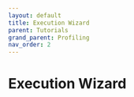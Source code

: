 ```yaml
---
layout: default
title: Execution Wizard
parent: Tutorials
grand_parent: Profiling
nav_order: 2
---
```


# Execution Wizard